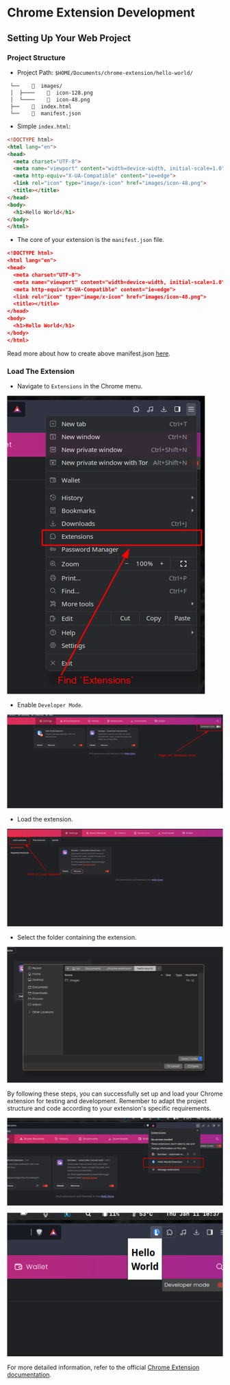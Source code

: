 # Chrome Extension Development

## Setting Up Your Web Project

### Project Structure

- Project Path: `$HOME/Documents/chrome-extension/hello-world/`

```
 └──      images/
 │  ├────      icon-128.png
 │  └────      icon-48.png
 ├──      index.html
 └──      manifest.json
```

- Simple `index.html`:

```html
<!DOCTYPE html>
<html lang="en">
<head>
  <meta charset="UTF-8">
  <meta name="viewport" content="width=device-width, initial-scale=1.0">
  <meta http-equiv="X-UA-Compatible" content="ie=edge">
  <link rel="icon" type="image/x-icon" href="images/icon-48.png">
  <title></title>
</head>
<body>
  <h1>Hello World</h1>
</body>
</html>
```

- The core of your extension is the `manifest.json` file.

```json
<!DOCTYPE html>
<html lang="en">
<head>
  <meta charset="UTF-8">
  <meta name="viewport" content="width=device-width, initial-scale=1.0">
  <meta http-equiv="X-UA-Compatible" content="ie=edge">
  <link rel="icon" type="image/x-icon" href="images/icon-48.png">
  <title></title>
</head>
<body>
  <h1>Hello World</h1>
</body>
</html>
```

Read more about how to create above manifest.json [here](https://developer.chrome.com/extensions/manifest).

### Load The Extension

- Navigate to `Extensions` in the Chrome menu.

![img1](assets/2024-01-11-10-29-47.png)

- Enable `Developer Mode`.

![img2](assets/2024-01-11-10-30-54.png)

- Load the extension.

![img3](assets/2024-01-11-10-33-02.png)

- Select the folder containing the extension.

![img4](assets/2024-01-11-10-34-00.png)

By following these steps, you can successfully set up and load your Chrome extension for testing and development. Remember to adapt the project structure and code according to your extension's specific requirements.

![img5](assets/2024-01-11-10-37-32.png)

![img6](assets/2024-01-11-10-37-47.png)

For more detailed information, refer to the official [Chrome Extension documentation](https://developer.chrome.com/docs/extensions/reference/manifest#popup-with-permissions).





